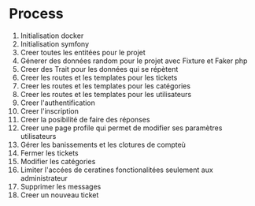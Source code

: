 # Process

1. Initialisation docker
2. Initialisation symfony
3. Creer toutes les entitées pour le projet
4. Génerer des données random pour le projet avec Fixture et Faker php
5. Creer des Trait pour les données qui se répètent 
6. Creer les routes et les templates pour les tickets
7. Creer les routes et les templates pour les catégories
8. Creer les routes et les templates pour les utilisateurs
8. Creer l'authentification
9. Creer l'inscription
10. Creer la posibilité de faire des réponses
11. Creer une page profile qui permet de modifier ses paramètres utilisateurs
12. Gérer les banissements et les clotures de compteù
13. Fermer les tickets
14. Modifier les catégories
15. Limiter l'accées de ceratines fonctionalitées seulement aux administrateur
16. Supprimer les messages
17. Creer un nouveau ticket
